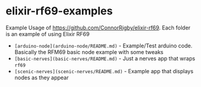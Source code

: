 # elixir-rf69-examples

Example Usage of https://github.com/ConnorRigby/elixir-rf69.
Each folder is an example of using Elixir RF69

* `[arduino-node](arduino-node/README.md)` - Example/Test arduino code. Basically the RFM69 basic node example with some tweaks
* `[basic-nerves](basic-nerves/README.md)` - Just a nerves app that wraps `rf69`
* `[scenic-nerves](scenic-nerves/README.md)` - Example app that displays nodes as they appear